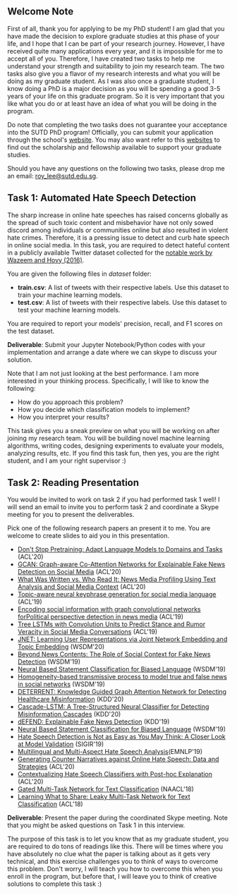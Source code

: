 ## Welcome Note

First of all, thank you for applying to be my PhD student! I am glad that you have made the decision to explore graduate studies at this phase of your life, and I hope that I can be part of your research journey. However, I have received quite many applications every year, and it is impossible for me to accept all of you. Therefore, I have created two tasks to help me understand your strength and suitability to join my research team. The two tasks also give you a flavor of my research interests and what you will be doing as my graduate student. As I was also once a graduate student, I know doing a PhD is a major decision as you will be spending a good 3-5 years of your life on this graduate program. So it is very important that you like what you do or at least have an idea of what you will be doing in the program.

Do note that completing the two tasks does not guarantee your acceptance into the SUTD PhD program! Officially, you can submit your application through the school's [website](https://istd.sutd.edu.sg/education/phd/phd-application-process/). You may also want refer to this [websites](https://www.sutd.edu.sg/Admissions/Graduate/Scholarships) to find out the scholarship and fellowship available to support your graduate studies.

Should you have any questions on the following two tasks, please drop me an email: roy_lee@sutd.edu.sg.

## Task 1: Automated Hate Speech Detection

The sharp increase in online hate speeches has raised concerns globally as the spread of such toxic content and misbehavior have not only sowed discord among individuals or communities online but also resulted in violent hate crimes. Therefore, it is a pressing issue to detect and curb hate speech in online social media. In this task, you are required to detect hateful content in a publicly available Twitter dataset collected for the [notable work by Wazeem and Hovy (2016)](https://www.aclweb.org/anthology/N16-2013.pdf). 


You are given the following files in *dataset* folder:
*  **train.csv**: A list of tweets with their respective labels. Use this dataset to train your machine learning models.
*  **test.csv**:  A list of tweets with their respective labels. Use this dataset to test your machine learning models.

You are required to report your models' precision, recall, and F1 scores on the test dataset.

**Deliverable**: Submit your Jupyter Notebook/Python codes with your implementation and arrange a date where we can skype to discuss your solution.

Note that I am not just looking at the best performance. I am more interested in your thinking process. Specifically, I will like to know the following:

*  How do you approach this problem?
*  How you decide which classification models to implement?
*  How you interpret your results?

This task gives you a sneak preview on what you will be working on after joining my research team. You will be building novel machine learning algorithms, writing codes, designing experiments to evaluate your models, analyzing results, etc. If you find this task fun, then yes, you are the right student, and I am your right supervisor :)


## Task 2: Reading Presentation

You would be invited to work on task 2 if you had performed task 1 well! I will send an email to invite you to perform task 2 and coordinate a Skype meeting for you to present the deliverables.

Pick one of the following research papers an present it to me. You are welcome to create slides to aid you in this presentation.

-  [Don't Stop Pretraining: Adapt Language Models to Domains and Tasks](https://arxiv.org/pdf/2004.10964.pdf) (ACL'20)
-  [GCAN: Graph-aware Co-Attention Networks for Explainable Fake News Detection on Social Media](https://arxiv.org/pdf/2004.11648.pdf) (ACL'20)
-  [What Was Written vs. Who Read It: News Media Profiling Using Text Analysis and Social Media Context](https://arxiv.org/pdf/2005.04518.pdf) (ACL'20)
-  [Topic-aware neural keyphrase generation for social media language](https://arxiv.org/pdf/1906.03889.pdf) (ACL'19)
-  [Encoding social information with graph convolutional networks forPolitical perspective detection in news media](https://www.aclweb.org/anthology/P19-1247.pdf) (ACL'19)
-  [Tree LSTMs with Convolution Units to Predict Stance and Rumor Veracity in Social Media Conversations](https://www.aclweb.org/anthology/P19-1498.pdf) (ACL'19)
-  [JNET: Learning User Representations via Joint Network Embedding and Topic Embedding](https://dl.acm.org/doi/pdf/10.1145/3336191.3371770?casa_token=qtyXSQMtu10AAAAA:pLo_HKPiuVHZD4yHb4XOW7P833UwnMC88D1uIKIrOgwb3KEz7R4QRBlIx3-mpGE2eAcLDgo461Am6Q) (WSDM'20)
-  [Beyond News Contents: The Role of Social Context for Fake News Detection](https://dl.acm.org/doi/pdf/10.1145/3289600.3290994?casa_token=_k9_O4y_jBwAAAAA:mGJirrhOGqE_cXaHnGpmEPGAt8fI4ywrEGaC60H3kBF_JdHUWqjcybe7x5rWyaPicWdplvnw_beTbw) (WSDM'19)
-  [Neural Based Statement Classification for Biased Language](https://arxiv.org/pdf/1811.05740.pdf) (WSDM'19)
-  [Homogeneity-based transmissive process to model true and false news in social networks](https://dl.acm.org/doi/pdf/10.1145/3289600.3291009?casa_token=lSeBX2mv46QAAAAA:n3V5L4wxLnb3oRGaWvKVgiVHHcmJ143cKxbZDcI-BN0u3wDcR_TB3wT0YJ4hoAhb-V-TV_OdO6E7Ww) (WSDM'19)
-  [DETERRENT: Knowledge Guided Graph Attention Network for Detecting Healthcare Misinformation](https://dl.acm.org/doi/pdf/10.1145/3394486.3403092?casa_token=wrcnanj1mI0AAAAA:Nj1Xib12nP0JcGj6NFHaAdVq_rworHV64gfMNkpXJ_6hGZEtJpP9n2scRaFSEMWJaoNbCstrsldg_A) (KDD'20)
-  [Cascade-LSTM: A Tree-Structured Neural Classifier for Detecting Misinformation Cascades](https://dl.acm.org/doi/pdf/10.1145/3394486.3403317?casa_token=Mzk8tjHKz30AAAAA:8e90siCm3rH8EFYMTmzaq7uEdw3i9K5cooaSY9Bn7n7pqw5yZFXpdIbPE_DB83Cb4kj5cgPKcID5bw) (KDD'20)
-  [dEFEND: Explainable Fake News Detection](https://dl.acm.org/doi/pdf/10.1145/3292500.3330935?casa_token=uSFWKwPgSgcAAAAA:z1QcUl5sEiXSE4U4wT5KcC6i_E-79Bo1vLSzDjTsctaSuRCIUr3yHbmWvMRmI-lwIc6LVBt2Ye6LVg) (KDD'19)
-  [Neural Based Statement Classification for Biased Language](https://arxiv.org/pdf/1811.05740.pdf) (WSDM'19)
-  [Hate Speech Detection is Not as Easy as You May Think: A Closer Look at Model Validation](https://users.dcc.uchile.cl/~jperez/papers/sigir2019.pdf) (SIGIR'19)
-  [Multilingual and Multi-Aspect Hate Speech Analysis](https://www.aclweb.org/anthology/D19-1474.pdf)(EMNLP'19)
-  [Generating Counter Narratives against Online Hate Speech: Data and Strategies](https://arxiv.org/pdf/2004.04216.pdf) (ACL'20)
-  [Contextualizing Hate Speech Classifiers with Post-hoc Explanation](https://arxiv.org/pdf/2005.02439.pdf) (ACL'20)
-  [Gated Multi-Task Network for Text Classification](https://www.aclweb.org/anthology/N18-2114.pdf) (NAACL'18)
-  [Learning What to Share: Leaky Multi-Task Network for Text Classification](https://www.aclweb.org/anthology/C18-1175.pdf) (ACL'18)

**Deliverable**: Present the paper during the coordinated Skype meeting. Note that you might be asked questions on Task 1 in this interview. 

The purpose of this task is to let you know that as my graduate student, you are required to do tons of readings like this. There will be times where you have absolutely no clue what the paper is talking about as it gets very technical, and this exercise challenges you to think of ways to overcome this problem. Don't worry, I will teach you how to overcome this when you enroll in the program, but before that, I will leave you to think of creative solutions to complete this task :)
